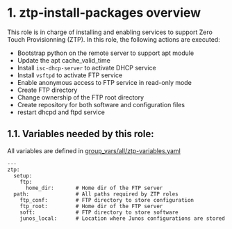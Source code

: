 # 1. ztp-install-packages overview

This role is in charge of installing and enabling services to support Zero Touch Provisionning (ZTP). In this role, the following actions are executed:

- Bootstrap python on the remote server to support apt module
- Update the apt cache_valid_time
- Install `isc-dhcp-server` to activate DHCP service
- Install `vsftpd` to activate FTP service
- Enable anonymous access to FTP service in read-only mode
- Create FTP directory
- Change ownership of the FTP root directory
- Create repository for both software and configuration files
- restart dhcpd and ftpd service

## 1.1. Variables needed by this role:
All variables are defined in [group_vars/all/ztp-variables.yaml](../../all/ztp-variables.yaml)
```
---
ztp:
  setup:
    ftp:
      home_dir:       # Home dir of the FTP server
  path:               # All paths required by ZTP roles
    ftp_conf:         # FTP directory to store configuration
    ftp_root:         # Home dir of the FTP server
    soft:             # FTP directory to store software
    junos_local:      # Location where Junos configurations are stored
```
